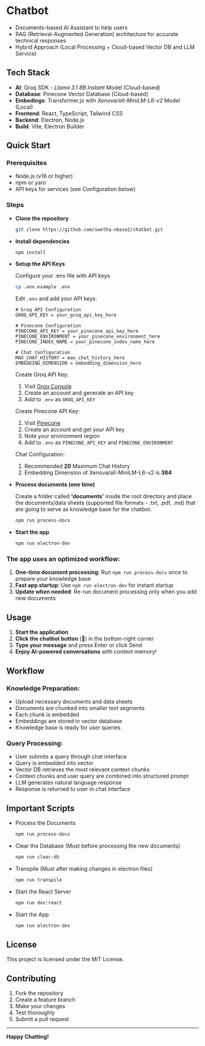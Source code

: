 # Chatbot

- Documents-based AI Assistant to help users
- RAG (Retrieval-Augmented Generation) architecture for accurate technical responses
- Hybrid Approach (Local Processing + Cloud-based Vector DB and LLM Service)

## Tech Stack

- **AI**: Groq SDK - *Llama 3.1 8B Instant* Model (Cloud-based)
- **Database**: Pinecone Vector Database (Cloud-based)
- **Embedings**: Transformer.js with *Xenova/all-MiniLM-L6-v2* Model (Local)
- **Frontend**: React, TypeScript, Tailwind CSS
- **Backend**: Electron, Node.js
- **Build**: Vite, Electron Builder

## Quick Start

### Prerequisites

- Node.js (v16 or higher)
- npm or yarn
- API keys for services (see Configuration below)

### Steps

- **Clone the repository**

   ```bash
   git clone https://github.com/swetha-nbase2/chatbot.git
   ```

- **Install dependencies**

   ```bash
   npm install
   ```

- **Setup the API Keys**

   Configure your .env file with API keys

   ```bash
   cp .env.example .env
   ```
   
   Edit `.env` and add your API keys:

   ```env
   # Groq API Configuration
   GROQ_API_KEY = your_groq_api_key_here

   # Pinecone Configuration
   PINECONE_API_KEY = your_pinecone_api_key_here
   PINECONE_ENVIRONMENT = your_pinecone_environment_here
   PINECONE_INDEX_NAME = your_pinecone_index_name_here

   # Chat Configuration
   MAX_CHAT_HISTORY = max_chat_history_here
   EMBEDDING_DIMENSION = embedding_dimension_here
   ```

   Create Groq API Key:
   1. Visit [Groq Console](https://console.groq.com/)
   2. Create an account and generate an API key
   3. Add to `.env` as `GROQ_API_KEY`

   Create Pinecone API Key:
   1. Visit [Pinecone](https://app.pinecone.io/)
   2. Create an account and get your API key
   3. Note your environment region
   4. Add to `.env` as `PINECONE_API_KEY` and `PINECONE_ENVIRONMENT`

   Chat Configuration:
   1. Recommended **20** Maximum Chat History
   2. Embedding Dimension of Xenova/all-MiniLM-L6-v2 is **384**

- **Process documents (one time)**

   Create a folder called **'documents'** inside the root directory and place the documents/data sheets (supported file formats - .txt, .pdf, .md) that are going to serve as knowledge base for the chatbot.

   ```bash
   npm run process-docs
   ```

- **Start the app**

   ```bash
   npm run electron-dev
   ```

### The app uses an optimized workflow:

1. **One-time document processing**: Run `npm run process-docs` once to prepare your knowledge base
2. **Fast app startup**: Use `npm run electron-dev` for instant startup
3. **Update when needed**: Re-run document processing only when you add new documents

## Usage

1. **Start the application**
2. **Click the chatbot button** (🤖) in the bottom-right corner
3. **Type your message** and press Enter or click Send
4. **Enjoy AI-powered conversations** with context memory!

## Workflow

### Knowledge Preparation:
- Upload necessary documents and data sheets
- Documents are chunked into smaller text segments
- Each chunk is embedded
- Embeddings are stored in vector database
- Knowledge base is ready for user queries

### Query Processing:
- User submits a query through chat interface
- Query is embedded into vector
- Vector DB retrieves the most relevant context chunks
- Context chunks and user query are combined into structured prompt
- LLM generates natural language response
- Response is returned to user in chat interface

## Important Scripts

- Process the Documents
   ```bash
   npm run process-docs
   ```

- Clear the Database (Must before processing the new documents)
   ```bash
   npm run clear-db
   ```

- Transpile (Must after making changes in electron files)
   ```bash
   npm run transpile
   ```

- Start the React Server
   ```bash
   npm run dev:react
   ```
   
- Start the App
   ```bash
   npm run electron-dev
   ```
   
## License

This project is licensed under the MIT License.

## Contributing

1. Fork the repository
2. Create a feature branch
3. Make your changes
4. Test thoroughly
5. Submit a pull request

---

**Happy Chatting!**
